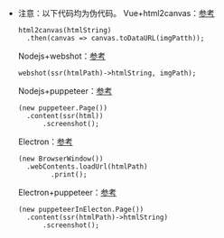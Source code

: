 - 注意：以下代码均为伪代码。
  Vue+html2canvas：[参考](https://github.com/niklasvh/html2canvas)
  ```
  html2canvas(htmlString)
  	.then(canvas => canvas.toDataURL(imgPatth));
  ```
  Nodejs+webshot：[参考](https://github.com/wch/webshot)
  ```
  webshot(ssr(htmlPath)->htmlString, imgPath);
  ```
  Nodejs+puppeteer：[参考](https://pptr.dev/api/puppeteer.page.screenshot)
  ```
  (new puppeteer.Page())
  	.content(ssr(html))
      	.screenshot();
  ```
  Electron：[参考](https://www.geeksforgeeks.org/printing-in-electronjs/)
  ```
  (new BrowserWindow())
  	.webContents.loadUrl(htmlPath)
          .print();
  ```
  Electron+puppeteer：[参考](https://www.npmjs.com/package/puppeteer-in-electron)
  ```
  (new puppeteerInElecton.Page())
  	.content(ssr(htmlPath)->htmlString)
      	.screenshot();
  ```